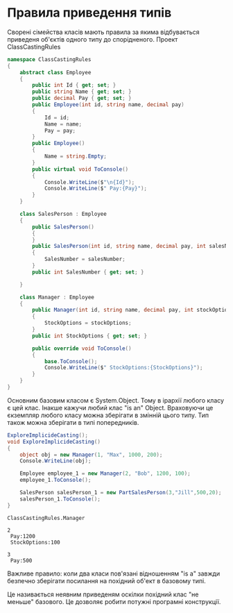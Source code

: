 # Правила приведення типів

Сворені сімейства класів мають правила за якима відбувається приведеня об'єктів одного типу до спорідненого. Проект ClassCastingRules

```cs
namespace ClassCastingRules
{
    abstract class Employee
    {
        public int Id { get; set; }
        public string Name { get; set; }
        public decimal Pay { get; set; }
        public Employee(int id, string name, decimal pay)
        {
            Id = id;
            Name = name;
            Pay = pay;
        }
        public Employee() 
        {
            Name = string.Empty;
        }
        public virtual void ToConsole()
        {
            Console.WriteLine($"\n{Id}");
            Console.WriteLine($" Pay:{Pay}");
        }
    }

    class SalesPerson : Employee 
    {
        public SalesPerson()
        {
        }
        public SalesPerson(int id, string name, decimal pay, int salesNumber ) : base(id, name, pay)
        {
            SalesNumber = salesNumber;
        }
        public int SalesNumber { get; set; }

    }

    class Manager : Employee
    {
        public Manager(int id, string name, decimal pay, int stockOptions) : base(id, name, pay)
        {
            StockOptions = stockOptions;
        }
        public int StockOptions { get; set; }

        public override void ToConsole()
        {
            base.ToConsole();
            Console.WriteLine($" StockOptions:{StockOptions}");
        }
    }
}
```
Основним базовим класом є System.Оbject. Тому в ірархії любого класу є цей клас. 
Інакше кажучи любий клас "is an" Object. Враховуючи це єкземпляр любого класу можна зберігати в змінній цього типу. Тип також можна зберігати в типі попередників.
```cs
ExploreImplicideCasting();
void ExploreImplicideCasting()
{
    object obj = new Manager(1, "Max", 1000, 200);
    Console.WriteLine(obj);

    Employee employee_1 = new Manager(2, "Bob", 1200, 100);
    employee_1.ToConsole();

    SalesPerson salesPerson_1 = new PartSalesPerson(3,"Jill",500,20);
    salesPerson_1.ToConsole();
}
```
```
ClassCastingRules.Manager

2
 Pay:1200
 StockOptions:100

3
 Pay:500
```

Важливе правило: коли два класи пов'язані відношенням "is a" завжди безпечно зберігати посилання на похідний об'ект в базовому типі. 

Це називається неявним приведеням оскілки похідний клас "не меньше" базового. Це дозволяє робити потужні програмні конструкції.
```cs
```  



